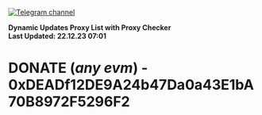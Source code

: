 [![Telegram channel](https://img.shields.io/endpoint?url=https://runkit.io/damiankrawczyk/telegram-badge/branches/master?url=https://t.me/n4z4v0d)](https://t.me/n4z4v0d) 

**Dynamic Updates Proxy List with Proxy Checker**  
**Last Updated: 22.12.23 07:01**

# DONATE (_any evm_) - 0xDEADf12DE9A24b47Da0a43E1bA70B8972F5296F2
